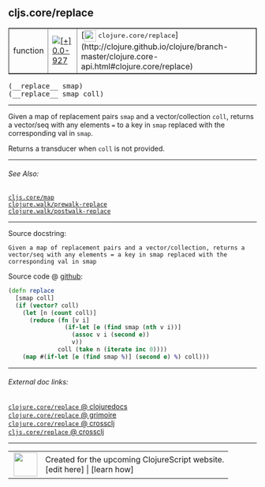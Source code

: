 ## cljs.core/replace



 <table border="1">
<tr>
<td>function</td>
<td><a href="https://github.com/cljsinfo/cljs-api-docs/tree/0.0-927"><img valign="middle" alt="[+] 0.0-927" title="Added in 0.0-927" src="https://img.shields.io/badge/+-0.0--927-lightgrey.svg"></a> </td>
<td>
[<img height="24px" valign="middle" src="http://i.imgur.com/1GjPKvB.png"> <samp>clojure.core/replace</samp>](http://clojure.github.io/clojure/branch-master/clojure.core-api.html#clojure.core/replace)
</td>
</tr>
</table>


 <samp>
(__replace__ smap)<br>
</samp>
 <samp>
(__replace__ smap coll)<br>
</samp>

---

Given a map of replacement pairs `smap` and a vector/collection `coll`, returns
a vector/seq with any elements `=` to a key in `smap` replaced with the
corresponding val in `smap`.

Returns a transducer when `coll` is not provided.

---


###### See Also:

[`cljs.core/map`](cljs.core_map.md)<br>
[`clojure.walk/prewalk-replace`](clojure.walk_prewalk-replace.md)<br>
[`clojure.walk/postwalk-replace`](clojure.walk_postwalk-replace.md)<br>

---


Source docstring:

```
Given a map of replacement pairs and a vector/collection, returns a
vector/seq with any elements = a key in smap replaced with the
corresponding val in smap
```


Source code @ [github](https://github.com/clojure/clojurescript/blob/r2268/src/cljs/cljs/core.cljs#L6716-L6728):

```clj
(defn replace
  [smap coll]
  (if (vector? coll)
    (let [n (count coll)]
      (reduce (fn [v i]
                (if-let [e (find smap (nth v i))]
                  (assoc v i (second e))
                  v))
              coll (take n (iterate inc 0))))
    (map #(if-let [e (find smap %)] (second e) %) coll)))
```

<!--
Repo - tag - source tree - lines:

 <pre>
clojurescript @ r2268
└── src
    └── cljs
        └── cljs
            └── <ins>[core.cljs:6716-6728](https://github.com/clojure/clojurescript/blob/r2268/src/cljs/cljs/core.cljs#L6716-L6728)</ins>
</pre>

-->

---



###### External doc links:

[`clojure.core/replace` @ clojuredocs](http://clojuredocs.org/clojure.core/replace)<br>
[`clojure.core/replace` @ grimoire](http://conj.io/store/v1/org.clojure/clojure/1.7.0-beta3/clj/clojure.core/replace/)<br>
[`clojure.core/replace` @ crossclj](http://crossclj.info/fun/clojure.core/replace.html)<br>
[`cljs.core/replace` @ crossclj](http://crossclj.info/fun/cljs.core.cljs/replace.html)<br>

---

 <table>
<tr><td>
<img valign="middle" align="right" width="48px" src="http://i.imgur.com/Hi20huC.png">
</td><td>
Created for the upcoming ClojureScript website.<br>
[edit here] | [learn how]
</td></tr></table>

[edit here]:https://github.com/cljsinfo/cljs-api-docs/blob/master/cljsdoc/cljs.core_replace.cljsdoc
[learn how]:https://github.com/cljsinfo/cljs-api-docs/wiki/cljsdoc-files

<!--

This information was too distracting to show to readers, but I'll leave it
commented here since it is helpful to:

- pretty-print the data used to generate this document
- and show how to retrieve that data



The API data for this symbol:

```clj
{:description "Given a map of replacement pairs `smap` and a vector/collection `coll`, returns\na vector/seq with any elements `=` to a key in `smap` replaced with the\ncorresponding val in `smap`.\n\nReturns a transducer when `coll` is not provided.",
 :ns "cljs.core",
 :name "replace",
 :signature ["[smap]" "[smap coll]"],
 :history [["+" "0.0-927"]],
 :type "function",
 :related ["cljs.core/map"
           "clojure.walk/prewalk-replace"
           "clojure.walk/postwalk-replace"],
 :full-name-encode "cljs.core_replace",
 :source {:code "(defn replace\n  [smap coll]\n  (if (vector? coll)\n    (let [n (count coll)]\n      (reduce (fn [v i]\n                (if-let [e (find smap (nth v i))]\n                  (assoc v i (second e))\n                  v))\n              coll (take n (iterate inc 0))))\n    (map #(if-let [e (find smap %)] (second e) %) coll)))",
          :title "Source code",
          :repo "clojurescript",
          :tag "r2268",
          :filename "src/cljs/cljs/core.cljs",
          :lines [6716 6728]},
 :full-name "cljs.core/replace",
 :clj-symbol "clojure.core/replace",
 :docstring "Given a map of replacement pairs and a vector/collection, returns a\nvector/seq with any elements = a key in smap replaced with the\ncorresponding val in smap"}

```

Retrieve the API data for this symbol:

```clj
;; from Clojure REPL
(require '[clojure.edn :as edn])
(-> (slurp "https://raw.githubusercontent.com/cljsinfo/cljs-api-docs/catalog/cljs-api.edn")
    (edn/read-string)
    (get-in [:symbols "cljs.core/replace"]))
```

-->
